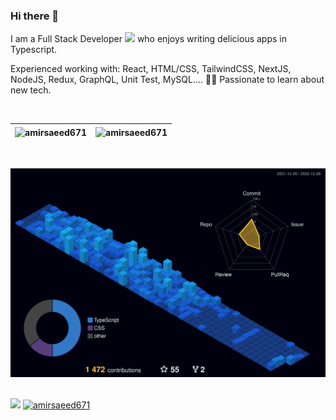 
### Hi there 👋

I am a Full Stack Developer <img src="https://media.giphy.com/media/WUlplcMpOCEmTGBtBW/giphy.gif" width="30"> who enjoys writing delicious apps in Typescript.

Experienced working with: React, HTML/CSS, TailwindCSS, NextJS, NodeJS, Redux, GraphQL, Unit Test, MySQL.... 👨‍💻
Passionate to learn about new tech.
</p>
</br>

| <img align="center" src="https://github-readme-stats.vercel.app/api?username=amirsaeed671&show_icons=true&theme=default&include_all_commits=true&count_private=true" alt="amirsaeed671"  />  | <img align="center" src="https://github-readme-stats.vercel.app/api/top-langs/?username=amirsaeed671&layout=compact&theme=default&langs_count=10&hide=tsql,css" alt="amirsaeed671"  />  |
| ------------- | ------------- |

<br/>


![](./profile-3d-contrib/profile-night-view.svg)

<br/>

<div align="left">
<a href="https://github.com/amirsaeed671?tab=followers"><img src="https://img.shields.io/github/followers/amirsaeed671.svg?style=social&label=Follow&maxAge=z"></a>
<a href="https://github.com/amirsaeed671"><img src="https://komarev.com/ghpvc/?username=amirsaeed671" alt="amirsaeed671"/></a>
</div>

